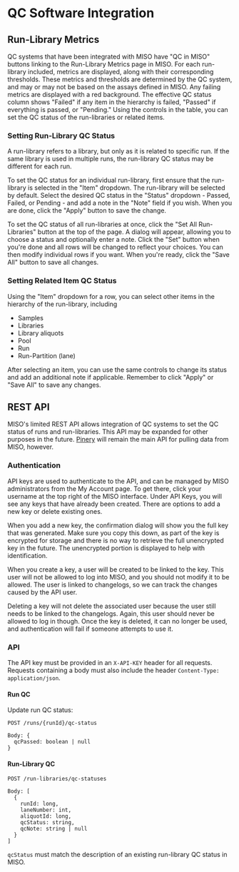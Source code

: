 # QC Software Integration

## Run-Library Metrics

QC systems that have been integrated with MISO have "QC in MISO" buttons linking to the Run-Library Metrics page in
MISO. For each run-library included, metrics are displayed, along with their corresponding thresholds. These metrics
and thresholds are determined by the QC system, and may or may not be based on the assays defined in MISO. Any failing
metrics are displayed with a red background. The effective QC status column shows "Failed" if any item in the hierarchy
is failed, "Passed" if everything is passed, or "Pending." Using the controls in the table, you can set the QC status
of the run-libraries or related items.

### Setting Run-Library QC Status

A run-library refers to a library, but only as it is related to specific run. If the same library is used in multiple
runs, the run-library QC status may be different for each run.

To set the QC status for an individual run-library, first ensure that the run-library is selected in the "Item"
dropdown. The run-library will be selected by default. Select the desired QC status in the "Status" dropdown - Passed,
Failed, or Pending - and add a note in the "Note" field if you wish. When you are done, click the "Apply" button to save
the change.

To set the QC status of all run-libraries at once, click the "Set All Run-Libraries" button at the top of the page. A
dialog will appear, allowing you to choose a status and optionally enter a note. Click the "Set" button when you're done
and all rows will be changed to reflect your choices. You can then modify individual rows if you want. When you're
ready, click the "Save All" button to save all changes.

### Setting Related Item QC Status

Using the "Item" dropdown for a row, you can select other items in the hierarchy of the run-library, including

* Samples
* Libraries
* Library aliquots
* Pool
* Run
* Run-Partition (lane)

After selecting an item, you can use the same controls to change its status and add an additional note if applicable.
Remember to click "Apply" or "Save All" to save any changes.

## REST API

MISO's limited REST API allows integration of QC systems to set the QC status of runs and
run-libraries. This API may be expanded for other purposes in the future.
[Pinery](https://github.com/miso-lims/miso-lims/blob/develop/pinery-miso/README.md) will remain the
main API for pulling data from MISO, however.

### Authentication

API keys are used to authenticate to the API, and can be managed by MISO administrators from the My
Account page. To get there, click your username at the top right of the MISO interface. Under API
Keys, you will see any keys that have already been created. There are options to add a new key or
delete existing ones.

When you add a new key, the confirmation dialog will show you the full key that was generated. Make
sure you copy this down, as part of the key is encrypted for storage and there is no way to retrieve
the full unencrypted key in the future. The unencrypted portion is displayed to help with
identification.

When you create a key, a user will be created to be linked to the key. This user will not be allowed
to log into MISO, and you should not modify it to be allowed. The user is linked to changelogs, so
we can track the changes caused by the API user.

Deleting a key will not delete the associated user because the user still needs to be linked to the
changelogs. Again, this user should never be allowed to log in though. Once the key is deleted, it
can no longer be used, and authentication will fail if someone attempts to use it.

### API

The API key must be provided in an `X-API-KEY` header for all requests. Requests containing a body
must also include the header `Content-Type: application/json`.

#### Run QC

Update run QC status:

```
POST /runs/{runId}/qc-status

Body: {
  qcPassed: boolean | null
}
```

#### Run-Library QC

```
POST /run-libraries/qc-statuses

Body: [
  {
    runId: long,
    laneNumber: int,
    aliquotId: long,
    qcStatus: string,
    qcNote: string | null
  }
]
```

`qcStatus` must match the description of an existing run-library QC status in MISO.
